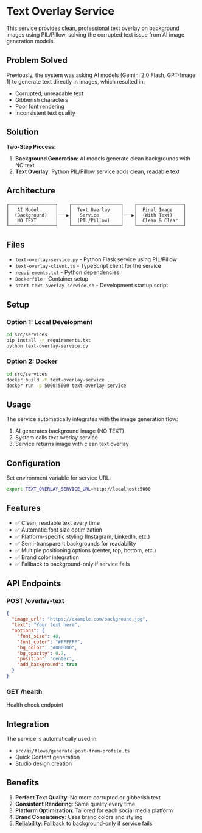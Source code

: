 # Text Overlay Service

This service provides clean, professional text overlay on background images using PIL/Pillow, solving the corrupted text issue from AI image generation models.

## Problem Solved

Previously, the system was asking AI models (Gemini 2.0 Flash, GPT-Image 1) to generate text directly in images, which resulted in:
- Corrupted, unreadable text
- Gibberish characters
- Poor font rendering
- Inconsistent text quality

## Solution

**Two-Step Process:**
1. **Background Generation**: AI models generate clean backgrounds with NO text
2. **Text Overlay**: Python PIL/Pillow service adds clean, readable text

## Architecture

```
┌─────────────────┐    ┌──────────────────┐    ┌─────────────────┐
│   AI Model      │    │  Text Overlay    │    │  Final Image    │
│  (Background)   │───▶│   Service        │───▶│  (With Text)    │
│   NO TEXT       │    │  (PIL/Pillow)    │    │  Clean & Clear  │
└─────────────────┘    └──────────────────┘    └─────────────────┘
```

## Files

- `text-overlay-service.py` - Python Flask service using PIL/Pillow
- `text-overlay-client.ts` - TypeScript client for the service
- `requirements.txt` - Python dependencies
- `Dockerfile` - Container setup
- `start-text-overlay-service.sh` - Development startup script

## Setup

### Option 1: Local Development
```bash
cd src/services
pip install -r requirements.txt
python text-overlay-service.py
```

### Option 2: Docker
```bash
cd src/services
docker build -t text-overlay-service .
docker run -p 5000:5000 text-overlay-service
```

## Usage

The service automatically integrates with the image generation flow:

1. AI generates background image (NO TEXT)
2. System calls text overlay service
3. Service returns image with clean text overlay

## Configuration

Set environment variable for service URL:
```bash
export TEXT_OVERLAY_SERVICE_URL=http://localhost:5000
```

## Features

- ✅ Clean, readable text every time
- ✅ Automatic font size optimization
- ✅ Platform-specific styling (Instagram, LinkedIn, etc.)
- ✅ Semi-transparent backgrounds for readability
- ✅ Multiple positioning options (center, top, bottom, etc.)
- ✅ Brand color integration
- ✅ Fallback to background-only if service fails

## API Endpoints

### POST /overlay-text
```json
{
  "image_url": "https://example.com/background.jpg",
  "text": "Your text here",
  "options": {
    "font_size": 48,
    "font_color": "#FFFFFF",
    "bg_color": "#000000",
    "bg_opacity": 0.7,
    "position": "center",
    "add_background": true
  }
}
```

### GET /health
Health check endpoint

## Integration

The service is automatically used in:
- `src/ai/flows/generate-post-from-profile.ts`
- Quick Content generation
- Studio design creation

## Benefits

1. **Perfect Text Quality**: No more corrupted or gibberish text
2. **Consistent Rendering**: Same quality every time
3. **Platform Optimization**: Tailored for each social media platform
4. **Brand Consistency**: Uses brand colors and styling
5. **Reliability**: Fallback to background-only if service fails

